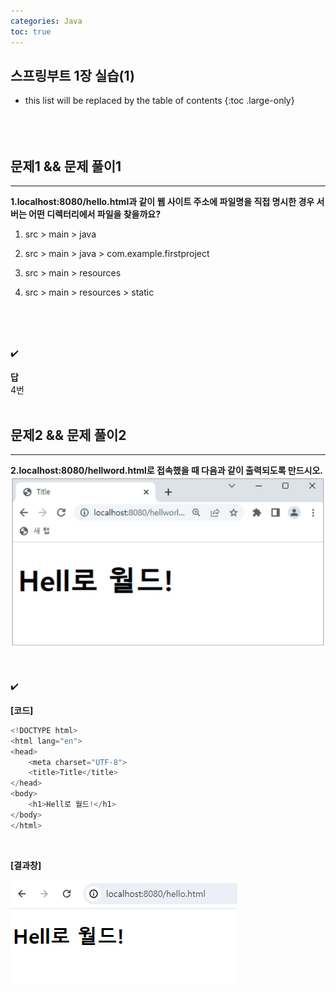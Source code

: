 ```yaml
---
categories: Java
toc: true
---
```


## 스프링부트 1장 실습(1)
* this list will be replaced by the table of contents
{:toc .large-only}
  <br> 
  <br>
  <br>
  <br>

## 문제1 && 문제 풀이1
___
**1.localhost:8080/hello.html과 같이 웹 사이트 주소에 파일명을 직접 명시한 경우 서버는 어떤 디렉터리에서 파일을 찾을까요?** <br>


1) src > main > java


2) src > main > java > com.example.firstproject


3) src > main > resources


4) src > main > resources > static
<br>
<br>
<br>

✔️
<br>

**답**
<br>
4번
<br>
<br>

## 문제2 && 문제 풀이2
___
**2.localhost:8080/hellword.html로 접속했을 때 다음과 같이 출력되도록 만드시오.** 
<br>
![첨부1](https://github.com/YuiLoong/YuiLoong.github.io/blob/master/assets/img/0502_1.png?raw=true)

<br>
<br>
✔️
<br>

**[코드]**
<br>
```js
<!DOCTYPE html>
<html lang="en">
<head>
    <meta charset="UTF-8">
    <title>Title</title>
</head>
<body>
    <h1>Hell로 월드!</h1>
</body>
</html>
```
<br>

**[결과창]**

![첨부1](https://github.com/YuiLoong/YuiLoong.github.io/blob/master/assets/img/0502_2.png?raw=true)

<br>
<br>
